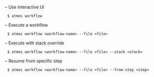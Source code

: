 – Use interactive UI

```
 $ atmos workflow
```

– Execute a workflow

```
 $ atmos workflow <workflow-name> --file <file>
```

– Execute with stack override

```
 $ atmos workflow <workflow-name> --file <file> --stack <stack>
```

– Resume from specific step

```
 $ atmos workflow <workflow-name> --file <file> --from-step <step>
```
